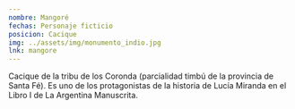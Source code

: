 ```yaml
---
nombre: Mangoré
fechas: Personaje ficticio
posicion: Cacique
img: ../assets/img/monumento_indio.jpg
lnk: mangore
---
```


Cacique de la tribu de los Coronda (parcialidad timbú de la provincia de Santa Fé). Es uno de los protagonistas de la historia de Lucía Miranda en el Libro I de La Argentina Manuscrita.
